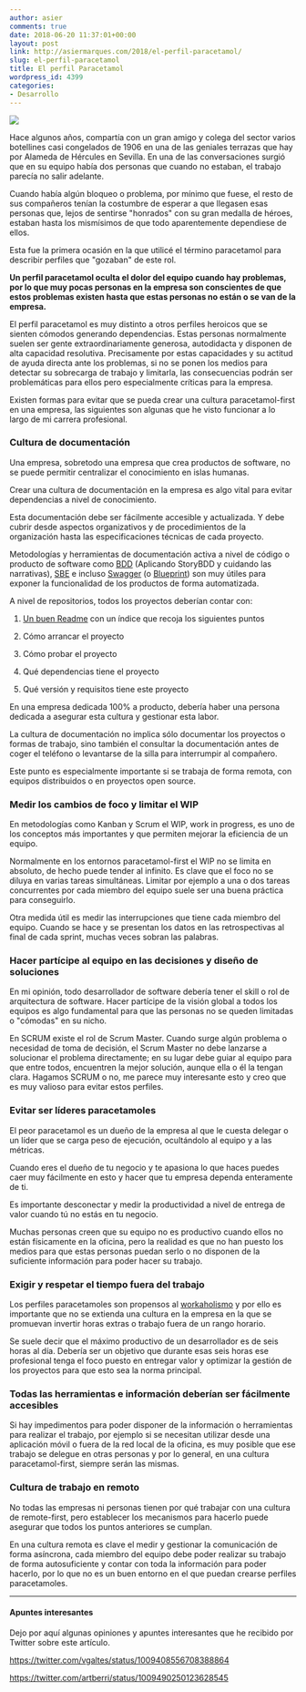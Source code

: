 ```yaml
---
author: asier
comments: true
date: 2018-06-20 11:37:01+00:00
layout: post
link: http://asiermarques.com/2018/el-perfil-paracetamol/
slug: el-perfil-paracetamol
title: El perfil Paracetamol
wordpress_id: 4399
categories:
- Desarrollo
---
```


![](http://asiermarques.com/wp-content/uploads/2018/06/Paracetamol-skeletal.png)


Hace algunos años, compartía con un gran amigo y colega del sector varios botellines casi congelados de 1906 en una de las geniales terrazas que hay por Alameda de Hércules en Sevilla. En una de las conversaciones surgió que en su equipo había dos personas que cuando no estaban, el trabajo parecía no salir adelante.


Cuando había algún bloqueo o problema, por mínimo que fuese, el resto de sus compañeros tenían la costumbre de esperar a que llegasen esas personas que, lejos de sentirse "honrados" con su gran medalla de héroes, estaban hasta los mismísimos de que todo aparentemente dependiese de ellos.

Esta fue la primera ocasión en la que utilicé el término paracetamol para describir perfiles que "gozaban" de este rol.

**Un perfil paracetamol oculta el dolor del equipo cuando hay problemas, por lo que muy pocas personas en la empresa son conscientes de que estos problemas existen hasta que estas personas no están o se van de la empresa.**

El perfil paracetamol es muy distinto a otros perfiles heroicos que se sienten cómodos generando dependencias. Estas personas normalmente suelen ser gente extraordinariamente generosa, autodidacta y disponen de alta capacidad resolutiva. Precisamente por estas capacidades y su actitud de ayuda directa ante los problemas, si no se ponen los medios para detectar su sobrecarga de trabajo y limitarla, las consecuencias podrán ser problemáticas para ellos pero especialmente críticas para la empresa.

Existen formas para evitar que se pueda crear una cultura paracetamol-first en una empresa, las siguientes son algunas que he visto funcionar a lo largo de mi carrera profesional.


### Cultura de documentación


Una empresa, sobretodo una empresa que crea productos de software, no se puede permitir centralizar el conocimiento en islas humanas.

Crear una cultura de documentación en la empresa es algo vital para evitar dependencias a nivel de conocimiento.

Esta documentación debe ser fácilmente accesible y actualizada. Y debe cubrir desde aspectos organizativos y de procedimientos de la organización hasta las especificaciones técnicas de cada proyecto.

Metodologías y herramientas de documentación activa a nivel de código o producto de software como [BDD](https://es.wikipedia.org/wiki/Desarrollo_guiado_por_comportamiento) (Aplicando StoryBDD y cuidando las narrativas), [SBE](https://en.wikipedia.org/wiki/Specification_by_example) e incluso [Swagger](https://swagger.io/) (o [Blueprint](https://apiblueprint.org/)) son muy útiles para exponer la funcionalidad de los productos de forma automatizada.

A nivel de repositorios, todos los proyectos deberían contar con:



 	
  1. [Un buen Readme](https://gist.github.com/PurpleBooth/109311bb0361f32d87a2) con un índice que recoja los siguientes puntos

 	
  2. Cómo arrancar el proyecto

 	
  3. Cómo probar el proyecto

 	
  4. Qué dependencias tiene el proyecto

 	
  5. Qué versión y requisitos tiene este proyecto


En una empresa dedicada 100% a producto, debería haber una persona dedicada a asegurar esta cultura y gestionar esta labor.

La cultura de documentación no implica sólo documentar los proyectos o formas de trabajo, sino también el consultar la documentación antes de coger el teléfono o levantarse de la silla para interrumpir al compañero.

Este punto es especialmente importante si se trabaja de forma remota, con equipos distribuidos o en proyectos open source.


### Medir los cambios de foco y limitar el WIP


En metodologías como Kanban y Scrum el WIP, work in progress, es uno de los conceptos más importantes y que permiten mejorar la eficiencia de un equipo.

Normalmente en los entornos paracetamol-first el WIP no se limita en absoluto, de hecho puede tender al infinito. Es clave que el foco no se diluya en varias tareas simultáneas. Limitar por ejemplo a una o dos tareas concurrentes por cada miembro del equipo suele ser una buena práctica para conseguirlo.

Otra medida útil es medir las interrupciones que tiene cada miembro del equipo. Cuando se hace y se presentan los datos en las retrospectivas al final de cada sprint, muchas veces sobran las palabras.


### Hacer partícipe al equipo en las decisiones y diseño de soluciones


En mi opinión, todo desarrollador de software debería tener el skill o rol de arquitectura de software. Hacer partícipe de la visión global a todos los equipos es algo fundamental para que las personas no se queden limitadas o "cómodas" en su nicho.

En SCRUM existe el rol de Scrum Master. Cuando surge algún problema o necesidad de toma de decisión, el Scrum Master no debe lanzarse a solucionar el problema directamente; en su lugar debe guiar al equipo para que entre todos, encuentren la mejor solución, aunque ella o él la tengan clara. Hagamos SCRUM o no, me parece muy interesante esto y creo que es muy valioso para evitar estos perfiles.


### Evitar ser líderes paracetamoles


El peor paracetamol es un dueño de la empresa al que le cuesta delegar o un líder que se carga peso de ejecución, ocultándolo al equipo y a las métricas.

Cuando eres el dueño de tu negocio y te apasiona lo que haces puedes caer muy fácilmente en esto y hacer que tu empresa dependa enteramente de ti.

Es importante desconectar y medir la productividad a nivel de entrega de valor cuando tú no estás en tu negocio.

Muchas personas creen que su equipo no es productivo cuando ellos no están físicamente en la oficina, pero la realidad es que no han puesto los medios para que estas personas puedan serlo o no disponen de la suficiente información para poder hacer su trabajo.


### Exigir y respetar el tiempo fuera del trabajo


Los perfiles paracetamoles son propensos al [workaholismo](https://es.wikipedia.org/wiki/Trabaj%C3%B3lico) y por ello es importante que no se extienda una cultura en la empresa en la que se promuevan invertir horas extras o trabajo fuera de un rango horario.

Se suele decir que el máximo productivo de un desarrollador es de seis horas al día. Debería ser un objetivo que durante esas seis horas ese profesional tenga el foco puesto en entregar valor y optimizar la gestión de los proyectos para que esto sea la norma principal.


### Todas las herramientas e información deberían ser fácilmente accesibles


Si hay impedimentos para poder disponer de la información o herramientas para realizar el trabajo, por ejemplo si se necesitan utilizar desde una aplicación móvil o fuera de la red local de la oficina, es muy posible que ese trabajo se delegue en otras personas y por lo general, en una cultura paracetamol-first, siempre serán las mismas.


### Cultura de trabajo en remoto


No todas las empresas ni personas tienen por qué trabajar con una cultura de remote-first, pero establecer los mecanismos para hacerlo puede asegurar que todos los puntos anteriores se cumplan.

En una cultura remota es clave el medir y gestionar la comunicación de forma asíncrona, cada miembro del equipo debe poder realizar su trabajo de forma autosuficiente y contar con toda la información para poder hacerlo, por lo que no es un buen entorno en el que puedan crearse perfiles paracetamoles.



* * *





#### Apuntes interesantes


Dejo por aquí algunas opiniones y apuntes interesantes que he recibido por Twitter sobre este artículo.

https://twitter.com/vgaltes/status/1009408556708388864

https://twitter.com/artberri/status/1009490250123628545


